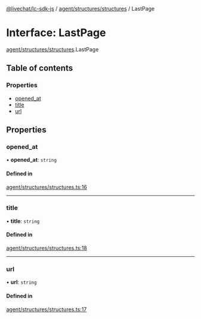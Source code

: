 [@livechat/lc-sdk-js](../README.md) / [agent/structures/structures](../modules/agent_structures_structures.md) / LastPage

# Interface: LastPage

[agent/structures/structures](../modules/agent_structures_structures.md).LastPage

## Table of contents

### Properties

- [opened\_at](agent_structures_structures.LastPage.md#opened_at)
- [title](agent_structures_structures.LastPage.md#title)
- [url](agent_structures_structures.LastPage.md#url)

## Properties

### opened\_at

• **opened\_at**: `string`

#### Defined in

[agent/structures/structures.ts:16](https://github.com/livechat/lc-sdk-js/blob/a921f8a/src/agent/structures/structures.ts#L16)

___

### title

• **title**: `string`

#### Defined in

[agent/structures/structures.ts:18](https://github.com/livechat/lc-sdk-js/blob/a921f8a/src/agent/structures/structures.ts#L18)

___

### url

• **url**: `string`

#### Defined in

[agent/structures/structures.ts:17](https://github.com/livechat/lc-sdk-js/blob/a921f8a/src/agent/structures/structures.ts#L17)
